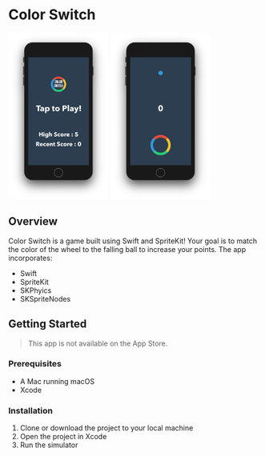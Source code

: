 # Color Switch

<p float="left">
  <img src="HomeScreen.png" width="200">
  <img src="GameScreen.png" width="200">
</p>

## Overview

Color Switch is a game built using Swift and SpriteKit! Your goal is to match the color of the wheel to the falling ball to increase your points. The app incorporates:

- Swift
- SpriteKit
- SKPhyics
- SKSpriteNodes

## Getting Started

> This app is not available on the App Store.

### Prerequisites

- A Mac running macOS
- Xcode

### Installation

1. Clone or download the project to your local machine
2. Open the project in Xcode
3. Run the simulator
